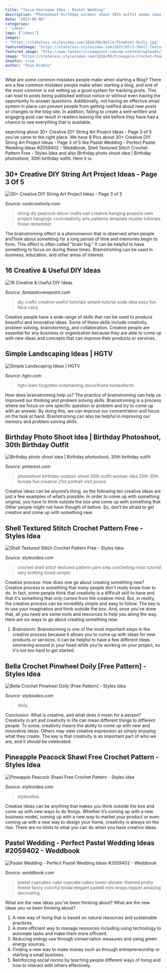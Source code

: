 ```yaml
---
title: "Twice Username Idea : Pastel Wedding"
description: "Photoshoot birthday outdoor shoot 30th outfit woman idea 25th 35th female fun creative 21st portrait visit poses"
date: "2023-08-06"
categories:
- "ideas"
tags: ["ideas"]
images:
- "https://stateless.stylesidea.com/2016/08/Bella-Pinwheel-Doily.jpg"
featuredImage: "https://stateless.stylesidea.com/2017/07/1-Shell-Textured-Crochet-Stitch-free-apttern.jpg"
featured_image: "http://www.fantasticviewpoint.com/wp-content/uploads/2013/08/23-Cute-and-Simple-DIY-Home-Crafts-Tutorials-16-620x446.jpg"
image: "https://stateless.stylesidea.com/2016/09/Pineapple-Crochet-Peacock-Shawl-stylesidea.jpg"
ShowToc: true
author: "Skye Brakus"
---
```



What are some common mistakes people make when starting a Blog?
There are a few common mistakes people make when starting a blog, and one of the most common is not setting up a good system for tracking posts. This can lead to posts being published without notice or without even having the opportunity to answer questions. Additionally, not having an effective email system in place can prevent people from getting notified about new posts or changes to the blog site. In addition, failing to create a well-written and engaging post can result in readers leaving the site before they have had a chance to see everything that is available.

	

		
searching about 30+ Creative DIY String Art Project Ideas - Page 3 of 5 you've came to the right place. We have 8 Pics about 30+ Creative DIY String Art Project Ideas - Page 3 of 5 like Pastel Wedding - Perfect Pastel Wedding Ideas #2059402 - Weddbook, Shell Textured Stitch Crochet Pattern Free - Styles Idea and also Birthday photo shoot idea | Birthday photoshoot, 30th birthday outfit. Here it is:
		
    
## 30+ Creative DIY String Art Project Ideas - Page 3 Of 5

<img loading=lazy src="https://coolcreativity.com/wp-content/uploads/2016/04/Peacock-String-Wall-Art.jpg" onerror="this.onerror=null;this.src='https://tse2.mm.bing.net/th?id=OIP.ceKhvDGnFfKl1XQXVCOvtQHaJ4&amp;pid=15.1';" alt="30+ Creative DIY String Art Project Ideas - Page 3 of 5">

_Source: coolcreativity.com_

>string diy peacock decor crafts nail creative hanging projects own project hangings coolcreativity arts patterns template muster tutorials those remember. 

	

The brainstroming effect is a phenomenon that is observed when people areThink about something for a long period of time and memories begin to form. This effect is often called "brain fog." It can be helpful to have something to focus on during these times. Brainstroming can be used in business, education, and other areas of interest.

    
## 16 Creative &amp; Useful DIY Ideas

<img loading=lazy src="http://www.fantasticviewpoint.com/wp-content/uploads/2013/08/23-Cute-and-Simple-DIY-Home-Crafts-Tutorials-16-620x446.jpg" onerror="this.onerror=null;this.src='https://tse1.mm.bing.net/th?id=OIP.tWPZTvMfdauzO4gGoAsrdgHaFU&amp;pid=15.1';" alt="16 Creative &amp; Useful DIY Ideas">

_Source: fantasticviewpoint.com_

>diy crafts creative useful tutorials simple tutorial soda idea easy fun faca caca. 

	

Creative people have a wide range of skills that can be used to produce beautiful and innovative ideas. Some of these skills include creativity, problem solving, brainstorming, and collaboration. Creative people are essential for any business or organization because they are able to come up with new ideas and concepts that can improve their products or services.

    
## Simple Landscaping Ideas | HGTV

<img loading=lazy src="https://hgtvhome.sndimg.com/content/dam/images/hgtv/fullset/2017/1/26/0/OA17-J-Dabney-Peeples-Design-Assoc_Twilight-Garden_2.jpg.rend.hgtvcom.616.411.suffix/1485455803767.jpeg" onerror="this.onerror=null;this.src='https://tse2.mm.bing.net/th?id=OIP.eR2ii0bY0h6m_RvlKVXZFwHaE8&amp;pid=15.1';" alt="Simple Landscaping Ideas | HGTV">

_Source: hgtv.com_

>hgtv lawn forgotten entertaining decorifusta homesfornh. 

	

How does brainstroming help us?
The practice of brainstroming can help us improved our thinking and problem solving skills. Brainstroming is a process where we focus on one specific question or problem and try to come up with an answer. By doing this, we can improve our concentration and focus on the task at hand. Brainstroming can also be helpful in improving our memory and problem solving skills.

    
## Birthday Photo Shoot Idea | Birthday Photoshoot, 30th Birthday Outfit

<img loading=lazy src="https://i.pinimg.com/736x/42/aa/ea/42aaea2b9883fd475456db31fcf2fbee.jpg" onerror="this.onerror=null;this.src='https://tse3.mm.bing.net/th?id=OIP.NyqB1XMUVPtDO_nfQxiD8gHaI1&amp;pid=15.1';" alt="Birthday photo shoot idea | Birthday photoshoot, 30th birthday outfit">

_Source: pinterest.com_

>photoshoot birthday outdoor shoot 30th outfit woman idea 25th 35th female fun creative 21st portrait visit poses. 

	

Creative ideas can be anyone’s thing, so the following ten creative ideas are just a few examples of what’s possible. In order to come up with something original, you have to think outside the box and come up with something that Other people might not have thought of before. So, don’t be afraid to get creative and come up with something new.

    
## Shell Textured Stitch Crochet Pattern Free - Styles Idea

<img loading=lazy src="https://stateless.stylesidea.com/2017/07/1-Shell-Textured-Crochet-Stitch-free-apttern.jpg" onerror="this.onerror=null;this.src='https://tse4.mm.bing.net/th?id=OIP.vC6JTTvSh8LV4gRuXsCORAHaFd&amp;pid=15.1';" alt="Shell Textured Stitch Crochet Pattern Free - Styles Idea">

_Source: stylesidea.com_

>crochet shell stitch textured pattern yarn step crocheting most tutorial very knitting loved simple. 

	

Creative process: How does one go about creating something new?
Creative process is something that many people don't really know how to do. In fact, some people think that creativity is a difficult skill to have and that it's something that only comes from the creative mind. But, in reality, the creative process can be incredibly simple and easy to follow. The key is to use your imagination and think outside the box. And, once you've done that, all you need are some tools and resources to help you along the way. Here are six ways to go about creating something new: 
1) Brainstorm: Brainstorming is one of the most important steps in the creative process because it allows you to come up with ideas for new products or services. It can be helpful to have a few different ideas simmering around in your head while you're working on your project, so it's not too hard to get started.

    
## Bella Crochet Pinwheel Doily [Free Pattern] - Styles Idea

<img loading=lazy src="https://stateless.stylesidea.com/2016/08/Bella-Pinwheel-Doily.jpg" onerror="this.onerror=null;this.src='https://tse1.mm.bing.net/th?id=OIP.NCEQe7TADAAhS-DbsqEcIgHaD4&amp;pid=15.1';" alt="Bella Crochet Pinwheel Doily [Free Pattern] - Styles Idea">

_Source: stylesidea.com_

>doily. 

	

Conclusion: What is creative, and what does it mean for a person?
Creativity in art and creativity in life can mean different things to different people. To some, creativity means the ability to come up with new and innovative ideas. Others may view creative expression as simply enjoying what they create. The key is that creativity is an important part of who we are, and it should be celebrated.

    
## Pineapple Peacock Shawl Free Crochet Pattern - Styles Idea

<img loading=lazy src="https://stateless.stylesidea.com/2016/09/Pineapple-Crochet-Peacock-Shawl-stylesidea.jpg" onerror="this.onerror=null;this.src='https://tse4.mm.bing.net/th?id=OIP.GUnoCNTSlTIM_TtvqMxHJwHaD4&amp;pid=15.1';" alt="Pineapple Peacock Shawl Free Crochet Pattern - Styles Idea">

_Source: stylesidea.com_

>stylesidea. 

	

Creative ideas can be anything that makes you think outside the box and come up with new ways to do things. Whether it’s coming up with a new business model, coming up with a new way to market your product or even coming up with a new way to design your home, creativity is always on the rise. There are no limits to what you can do when you have creative ideas.

    
## Pastel Wedding - Perfect Pastel Wedding Ideas #2059402 - Weddbook

<img loading=lazy src="http://s3.weddbook.me/t1/2/0/5/2059402/perfect-pastel-wedding-ideas.jpg" onerror="this.onerror=null;this.src='https://tse1.mm.bing.net/th?id=OIP.ndUmK1y3ZRNhOP6YDDLyyAHaLH&amp;pid=15.1';" alt="Pastel Wedding - Perfect Pastel Wedding Ideas #2059402 - Weddbook">

_Source: weddbook.com_

>pastel cupcakes cake cupcake cakes tower shower themed pretty theme fancy colorful bridal elegant pastell mini wraps topper amazing decorating. 

	

What are the new ideas you’ve been thinking about?
What are the new ideas you ve been thinking about? 

1. A new way of living that is based on natural resources and sustainable practices. 
2. A more efficient way to manage resources including using technology to automate tasks and make them more efficient. 
3. Reducing energy use through conservation measures and using green energy sources. 
4. Finding a new way to make money such as through entrepreneurship or starting a small business. 
5. Reinforcing social norms by teaching people different ways of living and how to interact with others effectively.

